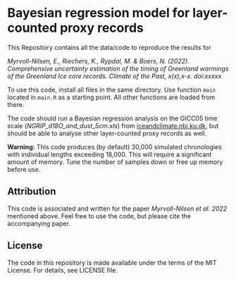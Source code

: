# Bayesian regression model for layer-counted proxy records
 
This Repository contains all the data/code to reproduce the results for 

*Myrvoll-Nilsen, E., Riechers, K., Rypdal, M. & Boers, N. (2022). Comprehensive uncertainty estimation of the timing of Greenland warmings of the Greenland Ice core records. Climate of the Past, x(x),x-x. doi:xxxxx*

To use this code, install all files in the same directory. Use function `main` located in `main.R` as a starting point. All other functions are loaded from there.

The code should run a Bayesian regression analysis on the GICC05 time scale (*NGRIP_d18O_and_dust_5cm.xls*) from [iceandclimate.nbi.ku.dk](https://www.iceandclimate.nbi.ku.dk/data/), but should be able to analyse other layer-counted proxy records as well.

**Warning:** This code produces (by default) 30,000 simulated chronologies with individual lengths exceeding 18,000. This will require a significant amount of memory. Tune the number of samples down or free up memory before use.

## Attribution
This code is associated and written for the paper *Myrvoll-Nilsen et al. 2022* mentioned above. Feel free to use the code, but please cite the accompanying paper.

## License
The code in this repository is made available under the terms of the MIT License. For details, see LICENSE file.